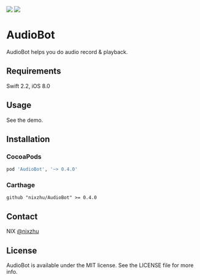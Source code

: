 <p>
<a href="http://cocoadocs.org/docsets/AudioBot"><img src="https://img.shields.io/cocoapods/v/AudioBot.svg?style=flat"></a>
<a href="https://github.com/Carthage/Carthage/"><img src="https://img.shields.io/badge/Carthage-compatible-4BC51D.svg?style=flat"></a>
</p>

# AudioBot

AudioBot helps you do audio record & playback.

## Requirements

Swift 2.2, iOS 8.0

## Usage

See the demo.

## Installation

### CocoaPods

```ruby
pod 'AudioBot', '~> 0.4.0'
```

### Carthage

```ogdl
github "nixzhu/AudioBot" >= 0.4.0
```

## Contact

NIX [@nixzhu](https://twitter.com/nixzhu)

## License

AudioBot is available under the MIT license. See the LICENSE file for more info.
